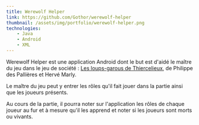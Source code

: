 ```yaml
---
title: Werewolf Helper
link: https://github.com/Gothor/werewolf-helper
thumbnail: /assets/img/portfolio/werewolf-helper.png
technologies:
    - Java
    - Android
    - XML
---
```


Werewolf Helper est une application Android dont le but est d'aidé le maître du jeu dans le jeu de société : [Les loups-garous de Thiercelieux](http://ludovox.fr/jeu-de-societe/les-loups-garous-de-thiercelieux-123/), de Philippe des Pallières et Hervé Marly.

Le maître du jeu peut y entrer les rôles qu'il fait jouer dans la partie ainsi que les joueurs présents.

Au cours de la partie, il pourra noter sur l'application les rôles de chaque joueur au fur et à mesure qu'il les apprend et noter si les joueurs sont morts ou vivants.